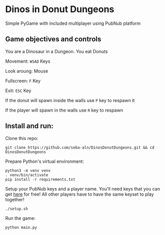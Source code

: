 # Dinos in Donut Dungeons

Simple PyGame with included multiplayer using PubNub platform

## Game objectives and controls

You are a Dinosaur in a Dungeon. You eat Donuts

Movement: `WSAD` Keys

Look aroung: Mouse

Fullscreen: `F` Key

Exit: `ESC` Key

If the donut will spawn inside the walls use `P` key to respawn it

If the player will spawn in the walls use `R` key to respawn
## Install and run:

Clone this repo:

```
git clone https://github.com/seba-aln/DinosDonutDungeons.git && cd DinosDonutDungeons
```

Prepare Python's virtual environment:

```
python3 -m venv venv
. venv/bin/activate
pip install -r requirements.txt
```

Setup your PubNub keys and a player name. You'll need keys that you can get [here](https://admin.pubnub.com/) for free!
All other players have to have the same keyset to play together!

```
./setup.sh
```

Run the game:

```
python main.py
```